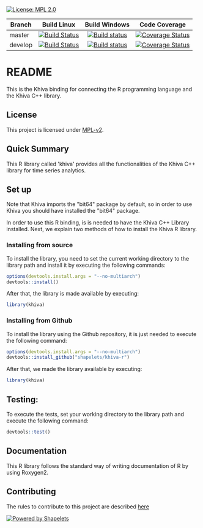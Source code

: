 [![License: MPL 2.0](https://img.shields.io/badge/License-MPL%202.0-brightgreen.svg)](https://github.com/shapelets/khiva-java/blob/master/LICENSE.txt)  

| Branch        | Build Linux                                                                                            |  Build Windows                                                                                                                                          | Code Coverage                                                                                                                    |
| ------------- |:-----------------------------------------------------------------------------------------------------------------:|:-------------------------------------------------------------------------------------------------------------------------------------------------------:|:--------------------------------------------------------------------------------------------------------------------------------:|
| master        | [![Build Status](https://travis-ci.org/shapelets/khiva-r.svg?branch=master)](https://travis-ci.org/shapelets/khiva-r) | [![Build status](https://ci.appveyor.com/api/projects/status/49yh3arn9fx3ij0l/branch/master?svg=true)](https://ci.appveyor.com/project/shapelets/khiva-r) |[![Coverage Status](https://codecov.io/gh/shapelets/khiva-r/branch/master/graph/badge.svg)](https://codecov.io/gh/shapelets/khiva-r)  |
| develop       | [![Build Status](https://travis-ci.org/shapelets/khiva-r.svg?branch=develop)](https://travis-ci.org/shapelets/khiva-r)| [![Build status](https://ci.appveyor.com/api/projects/status/49yh3arn9fx3ij0l/branch/develop?svg=true)](https://ci.appveyor.com/project/shapelets/khiva-r)|[![Coverage Status](https://codecov.io/gh/shapelets/khiva-r/branch/develop/graph/badge.svg)](https://codecov.io/gh/shapelets/khiva-r) |

# README #
This is the Khiva binding for connecting the R programming language and the Khiva C++ library.

## License
This project is licensed under [MPL-v2](https://www.mozilla.org/en-US/MPL/2.0/).
 
## Quick Summary
This R library called 'khiva' provides all the functionalities of the Khiva C++ library for time series analytics.

## Set up

Note that Khiva imports the "bit64" package by default, so in order to use Khiva you should have installed the "bit64" package.

In order to use this R binding, is is needed to have the Khiva C++ Library installed.
Next, we explain two methods of how to install the Khiva R library.

### Installing from source
To install the library, you need to set the current working directory to the library path 
and install it by executing the following commands: 
```R
options(devtools.install.args = "--no-multiarch")
devtools::install()
```
After that, the library is made available by executing:
```R
library(khiva)  
```

### Installing from Github

To install the library using the Github repository, it is just needed to execute the following command: 
```R
options(devtools.install.args = "--no-multiarch")
devtools::install_github("shapelets/khiva-r")
```
After that, we made the library available by executing:
```R
library(khiva)  
```

## Testing:
To execute the tests, set your working directory to the library path and execute the following command:
```R
devtools::test()
```

## Documentation
This R library follows the standard way of writing documentation of R by using Roxygen2.

## Contributing
The rules to contribute to this project are described [here](CONTRIBUTING.md)

[![Powered by Shapelets](https://img.shields.io/badge/powered%20by-Shapelets-orange.svg?style=flat&colorA=E1523D&colorB=007D8A)](https://shapelets.io)
